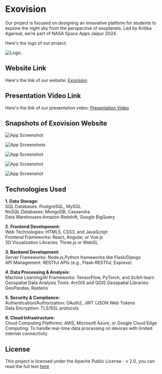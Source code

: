
# Exovision

Our project is focused on designing an innovative platform for students to explore the night sky from the perspective of exoplanets. Led by Kritika Agarwal, we’re part of NASA Space Apps Jaipur 2024.

Here's the logo of our project:

![Logo:](https://www.dropbox.com/scl/fi/z7ggxtx0w2tvv2iap5psd/logo-BLACK-transparent.png?rlkey=y1ef65sm7haja62r9zw82fi5h&st=pfn8umk9&raw=1)

## Website Link

Here's the link of our website: [Exovision](https://exovision.flutterflow.app/)

## Presentation Video Link

Here's the link of our presentation video: [Presentation Video](https://www.dropbox.com/scl/fi/86r8lfwdaplt89kdmj81f/Exovision.mp4?rlkey=c7qcbrogxbsx8w79w5nw3mnp1&st=btahsv9x&raw=1)  

## Snapshots of Exovision Website

![App Screenshot](https://www.dropbox.com/scl/fi/thivcq6sz02vmf9dwow5q/WhatsApp-Image-2024-10-04-at-8.52.08-PM-2.jpeg?rlkey=66xcv1cw2rdp40e7h75we9w1t&st=61alqxns&raw=1)

![App Screenshots](https://www.dropbox.com/scl/fi/bumpi8gdo7w7uwnitksn8/WhatsApp-Image-2024-10-04-at-8.52.02-PM.jpeg?rlkey=efris08k5iyalphn5o3dbwjhq&st=z04wvfxt&raw=1)

![App Screenshot](https://www.dropbox.com/scl/fi/vdgwnh9x19cnxairobllk/WhatsApp-Image-2024-10-04-at-8.51.58-PM-1.jpeg?rlkey=rjmdfzjrxran4vivaorwwynqo&st=uyju690l&raw=1)

![App Screenshot](https://www.dropbox.com/scl/fi/u6udmia946a7nu4l9uh92/WhatsApp-Image-2024-10-04-at-8.52.08-PM-1.jpeg?rlkey=lzw5ygv9kw4q0niesmaho91uk&st=0gzcyjhv&raw=1)

![App Screenshot](https://www.dropbox.com/scl/fi/d7ly5dcw2n3pw93uuo1c9/WhatsApp-Image-2024-10-04-at-8.52.00-PM.jpeg?rlkey=eb2mczvja7ftz0383jf2ucu9v&st=xd5gibtr&raw=1)





## Technologies Used
**1. Data Storage:**  
SQL Databases: PostgreSQL, MySQL  
NoSQL Databases: MongoDB, Cassandra  
Data Warehouses:Amazon Redshift, Google BigQuery

**2. Frontend Development:**  
Web Technologies: HTML5, CSS3, and JavaScript  
Frontend Frameworks: React, Angular, or Vue.js  
3D Visualization Libraries: Three.js or WebGL

**3. Backend Development:**  
Server Frameworks: Node.js,Python frameworks like Flask/Django  
API Management: RESTful APIs (e.g., Flask-RESTful, Express)

**4. Data Processing & Analysis:**  
Machine Learning/AI Frameworks: TensorFlow, PyTorch, and Scikit-learn  
Geospatial Data Analysis Tools: ArcGIS and QGIS
Geospatial Libraries: GeoPandas, Rasterio

**5. Security & Compliance:**  
Authentication/Authorization: OAuth2, JWT (JSON Web Tokens  
Data Encryption: TLS/SSL protocols

**6. Cloud Infrastructure:**  
Cloud Computing Platforms: AWS, Microsoft Azure, or Google Cloud
Edge Computing: To handle real-time data processing on devices with limited internet connectivity
## License

This project is licensed under the Apache Public License - v 2.0, you can read the full text [here](https://github.com/srishtinsaan/NASA-Space-Apps-Challenge-2024?tab=Apache-2.0-1-ov-file) 

